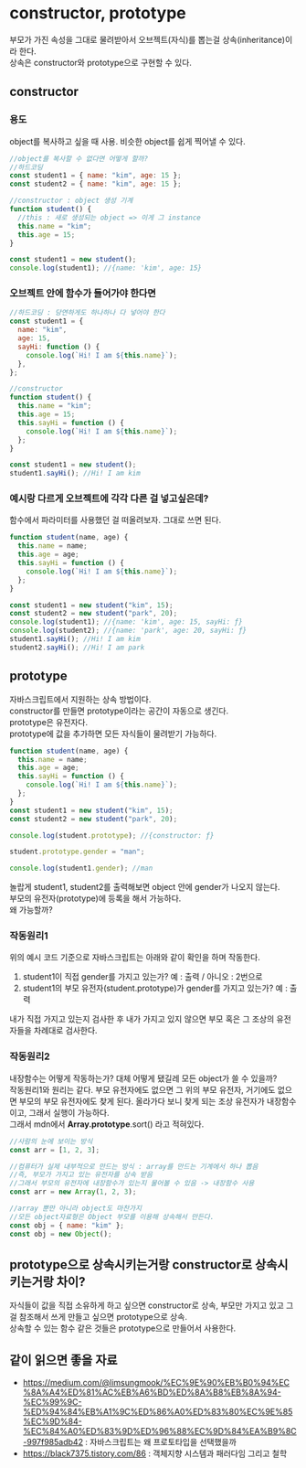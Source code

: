 # constructor, prototype

부모가 가진 속성을 그대로 물려받아서 오브젝트(자식)를 뽑는걸 상속(inheritance)이라 한다.  
상속은 constructor와 prototype으로 구현할 수 있다.

## constructor

### 용도

object를 복사하고 싶을 때 사용. 비슷한 object를 쉽게 찍어낼 수 있다.

```js
//object를 복사할 수 없다면 어떻게 할까?
//하드코딩
const student1 = { name: "kim", age: 15 };
const student2 = { name: "kim", age: 15 };

//constructor : object 생성 기계
function student() {
  //this : 새로 생성되는 object => 이게 그 instance
  this.name = "kim";
  this.age = 15;
}

const student1 = new student();
console.log(student1); //{name: 'kim', age: 15}
```

### 오브젝트 안에 함수가 들어가야 한다면

```js
//하드코딩 : 당연하게도 하나하나 다 넣어야 한다
const student1 = {
  name: "kim",
  age: 15,
  sayHi: function () {
    console.log(`Hi! I am ${this.name}`);
  },
};

//constructor
function student() {
  this.name = "kim";
  this.age = 15;
  this.sayHi = function () {
    console.log(`Hi! I am ${this.name}`);
  };
}

const student1 = new student();
student1.sayHi(); //Hi! I am kim
```

### 예시랑 다르게 오브젝트에 각각 다른 걸 넣고싶은데?

함수에서 파라미터를 사용했던 걸 떠올려보자. 그대로 쓰면 된다.

```js
function student(name, age) {
  this.name = name;
  this.age = age;
  this.sayHi = function () {
    console.log(`Hi! I am ${this.name}`);
  };
}

const student1 = new student("kim", 15);
const student2 = new student("park", 20);
console.log(student1); //{name: 'kim', age: 15, sayHi: ƒ}
console.log(student2); //{name: 'park', age: 20, sayHi: ƒ}
student1.sayHi(); //Hi! I am kim
student2.sayHi(); //Hi! I am park
```

## prototype

자바스크립트에서 지원하는 상속 방법이다.  
constructor를 만들면 prototype이라는 공간이 자동으로 생긴다.  
prototype은 유전자다.  
prototype에 값을 추가하면 모든 자식들이 물려받기 가능하다.

```js
function student(name, age) {
  this.name = name;
  this.age = age;
  this.sayHi = function () {
    console.log(`Hi! I am ${this.name}`);
  };
}
const student1 = new student("kim", 15);
const student2 = new student("park", 20);

console.log(student.prototype); //{constructor: ƒ}

student.prototype.gender = "man";

console.log(student1.gender); //man
```

놀랍게 student1, student2를 출력해보면 object 안에 gender가 나오지 않는다.  
부모의 유전자(prototype)에 등록을 해서 가능하다.  
왜 가능할까?

### 작동원리1

위의 예시 코드 기준으로 자바스크립트는 아래와 같이 확인을 하며 작동한다.

1. student1이 직접 gender를 가지고 있는가? 예 : 출력 / 아니오 : 2번으로
2. student1의 부모 유전자(student.prototype)가 gender를 가지고 있는가? 예 : 출력

내가 직접 가지고 있는지 검사한 후 내가 가지고 있지 않으면 부모 혹은 그 조상의 유전자들을 차례대로 검사한다.

### 작동원리2

내장함수는 어떻게 작동하는가? 대체 어떻게 됐길레 모든 object가 쓸 수 있을까?  
작동원리1와 원리는 같다.
부모 유전자에도 없으면 그 위의 부모 유전자, 거기에도 없으면 부모의 부모 유전자에도 찾게 된다. 올라가다 보니 찾게 되는 조상 유전자가 내장함수이고, 그래서 실행이 가능하다.  
그래서 mdn에서 <strong>Array.prototype</strong>.sort() 라고 적혀있다.

```js
//사람의 눈에 보이는 방식
const arr = [1, 2, 3];

//컴퓨터가 실제 내부적으로 만드는 방식 : array를 만드는 기계에서 하나 뽑음
//즉, 부모가 가지고 있는 유전자를 상속 받음
//그래서 부모의 유전자에 내장함수가 있는지 물어볼 수 있음 -> 내장함수 사용
const arr = new Array(1, 2, 3);
```

```js
//array 뿐만 아니라 object도 마찬가지
//모든 object자료형은 Object 부모를 이용해 상속해서 만든다.
const obj = { name: "kim" };
const obj = new Object();
```

## prototype으로 상속시키는거랑 constructor로 상속시키는거랑 차이?

자식들이 값을 직접 소유하게 하고 싶으면 constructor로 상속, 부모만 가지고 있고 그걸 참조해서 쓰게 만들고 싶으면 prototype으로 상속.  
상속할 수 있는 함수 같은 것들은 prototype으로 만들어서 사용한다.

## 같이 읽으면 좋을 자료

- https://medium.com/@limsungmook/%EC%9E%90%EB%B0%94%EC%8A%A4%ED%81%AC%EB%A6%BD%ED%8A%B8%EB%8A%94-%EC%99%9C-%ED%94%84%EB%A1%9C%ED%86%A0%ED%83%80%EC%9E%85%EC%9D%84-%EC%84%A0%ED%83%9D%ED%96%88%EC%9D%84%EA%B9%8C-997f985adb42 : 자바스크립트는 왜 프로토타입을 선택했을까
- https://black7375.tistory.com/86 : 객체지향 시스템과 패러다임 그리고 철학
